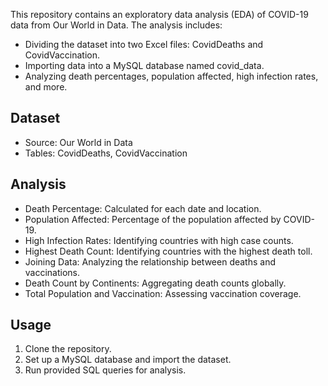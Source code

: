 This repository contains an exploratory data analysis (EDA) of COVID-19 data from Our World in Data. The analysis includes:

- Dividing the dataset into two Excel files: CovidDeaths and CovidVaccination.
- Importing data into a MySQL database named covid_data.
- Analyzing death percentages, population affected, high infection rates, and more.

## Dataset

- Source: Our World in Data
- Tables: CovidDeaths, CovidVaccination

## Analysis

- Death Percentage: Calculated for each date and location.
- Population Affected: Percentage of the population affected by COVID-19.
- High Infection Rates: Identifying countries with high case counts.
- Highest Death Count: Identifying countries with the highest death toll.
- Joining Data: Analyzing the relationship between deaths and vaccinations.
- Death Count by Continents: Aggregating death counts globally.
- Total Population and Vaccination: Assessing vaccination coverage.

## Usage

1. Clone the repository.
2. Set up a MySQL database and import the dataset.
3. Run provided SQL queries for analysis.
